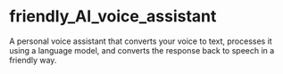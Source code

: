 # friendly_AI_voice_assistant
A personal voice assistant that converts your voice to text, processes it using a language model, and converts the response back to speech in a friendly way.
